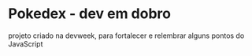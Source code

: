 # Pokedex - dev em dobro
projeto criado na devweek, para fortalecer e relembrar alguns pontos do JavaScript


